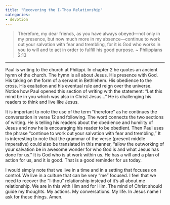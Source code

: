 ```yaml
---
title: "Recovering the I-Thou Relationship"
categories:
- devotion
---
```


> Therefore, my dear friends, as you have always obeyed—not only in my presence, but now much more in my absence—continue to work out your salvation with fear and trembling, for it is God who works in you to will and to act in order to fulfill his good purpose.
~ Philippians 2:13

* * * 

Paul is writing to the church at Philippi. In chapter 2 he quotes an ancient hymn of the church. The hymn is all about Jesus. His presence with God. His taking on the form of a servant in Bethlehem. His obedience to the cross. His exaltation and his eventual rule and reign over the universe. Notice how Paul opened this section of writing with the statement: “Let this mind be in you which was also in Christ Jesus…” He is challenging his readers to think and live like Jesus.

It is important to note the use of the term “therefore” as he continues the conversation in verse 12 and following. The word connects the two sections of writing. He is telling his readers about the obedience and humility of Jesus and now he is encouraging his reader to be obedient. Then Paul uses the phrase “continue to work out your salvation with fear and trembling,” It is interesting to note that the grammar of the verse (present middle imperative) could also be translated in this manner, “allow the outworking of your salvation be in awesome wonder for who God is and what Jesus has done for us.” It is God who is at work within us. He has a will and a plan of action for us, and it is good. That is a good reminder for us today.

I would simply note that we live in a time and in a setting that focuses on control. We live in a culture that can be very “me” focused. I feel that we need to recover the “I-thou” relationship instead of it’s all about me relationship. We are in this with Him and for Him. The mind of Christ should guide my thoughts. My actions. My conversations. My life. In Jesus name I ask for these things. Amen.


